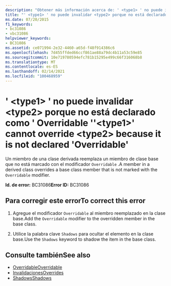 ```yaml
---
description: "Obtener más información acerca de: ' <type1> ' no puede invalidar <type2> porque no está declarado como ' Overridable '"
title: "' <type1> ' no puede invalidar <type2> porque no está declarado como ' Overridable '"
ms.date: 07/20/2015
f1_keywords:
- bc31086
- vbc31086
helpviewer_keywords:
- BC31086
ms.assetid: ce071994-2e32-4460-a65d-f48f914386c6
ms.openlocfilehash: 7d455ffded66ccf861ae88a79dc4b11a53c59e85
ms.sourcegitcommit: 10e719780594efc781b15295e499c66f316068b8
ms.translationtype: MT
ms.contentlocale: es-ES
ms.lasthandoff: 02/14/2021
ms.locfileid: "100468959"
---
```

# <a name="type1-cannot-override-type2-because-it-is-not-declared-overridable"></a><span data-ttu-id="1ffde-103">' \<type1> ' no puede invalidar \<type2> porque no está declarado como ' Overridable '</span><span class="sxs-lookup"><span data-stu-id="1ffde-103">'\<type1>' cannot override \<type2> because it is not declared 'Overridable'</span></span>

<span data-ttu-id="1ffde-104">Un miembro de una clase derivada reemplaza un miembro de clase base que no está marcado con el modificador `Overridable` .</span><span class="sxs-lookup"><span data-stu-id="1ffde-104">A member in a derived class overrides a base class member that is not marked with the `Overridable` modifier.</span></span>  
  
 <span data-ttu-id="1ffde-105">**Id. de error:** BC31086</span><span class="sxs-lookup"><span data-stu-id="1ffde-105">**Error ID:** BC31086</span></span>  
  
## <a name="to-correct-this-error"></a><span data-ttu-id="1ffde-106">Para corregir este error</span><span class="sxs-lookup"><span data-stu-id="1ffde-106">To correct this error</span></span>  
  
1. <span data-ttu-id="1ffde-107">Agregue el modificador `Overridable` al miembro reemplazado en la clase base.</span><span class="sxs-lookup"><span data-stu-id="1ffde-107">Add the `Overridable` modifier to the overridden member in the base class.</span></span>  
  
2. <span data-ttu-id="1ffde-108">Utilice la palabra clave `Shadows` para ocultar el elemento en la clase base.</span><span class="sxs-lookup"><span data-stu-id="1ffde-108">Use the `Shadows` keyword to shadow the item in the base class.</span></span>  
  
## <a name="see-also"></a><span data-ttu-id="1ffde-109">Consulte también</span><span class="sxs-lookup"><span data-stu-id="1ffde-109">See also</span></span>

- [<span data-ttu-id="1ffde-110">Overridable</span><span class="sxs-lookup"><span data-stu-id="1ffde-110">Overridable</span></span>](../language-reference/modifiers/overridable.md)
- [<span data-ttu-id="1ffde-111">Invalidaciones</span><span class="sxs-lookup"><span data-stu-id="1ffde-111">Overrides</span></span>](../language-reference/modifiers/overrides.md)
- [<span data-ttu-id="1ffde-112">Shadows</span><span class="sxs-lookup"><span data-stu-id="1ffde-112">Shadows</span></span>](../language-reference/modifiers/shadows.md)
